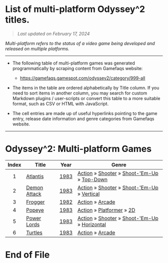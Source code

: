 ﻿# List of multi-platform Odyssey^2 titles.

> *Last updated on February 17, 2024*

_Multi-platform refers to the status of a video game being developed and released on multiple platforms._

-----------------------------

 - The following table of multi-platform games was generated programmatically by scraping content from Gamefaqs website: 

    - https://gamefaqs.gamespot.com/odyssey2/category/999-all
      
 - The items in the table are ordered alphabetically by Title column. If you need to sort items in another column, you may search for custom Markdown plugins / user-scripts or convert this table to a more suitable format, such as CSV or HTML with JavaScript.

 - The cell entries are made up of useful hyperlinks pointing to the game entry, release date information and genre categories from Gamefaqs website.

-----------------------------
# Odyssey^2∶ Multi-platform Games
|Index|Title|Year|Genre|
|:--:|--|--|--|
|1|<a href="https://gamefaqs.gamespot.com/odyssey2/587800-atlantis" target="_blank" rel="noopener noreferrer">Atlantis</a>|<a href="https://gamefaqs.gamespot.com/odyssey2/587800-atlantis/data" target="_blank" rel="noopener noreferrer">1983</a>|<a href="https://gamefaqs.gamespot.com/odyssey2/category/54-action" target="_blank" rel="noopener noreferrer">Action</a> &raquo; <a href="https://gamefaqs.gamespot.com/odyssey2/category/55-action-shooter" target="_blank" rel="noopener noreferrer">Shooter</a> &raquo; <a href="https://gamefaqs.gamespot.com/odyssey2/category/313-action-shooter-shoot-em-up" target="_blank" rel="noopener noreferrer">Shoot-&#039;Em-Up</a> &raquo; <a href="https://gamefaqs.gamespot.com/odyssey2/category/272-action-shooter-shoot-em-up-top-down" target="_blank" rel="noopener noreferrer">Top-Down</a>|
|2|<a href="https://gamefaqs.gamespot.com/odyssey2/587815-demon-attack" target="_blank" rel="noopener noreferrer">Demon Attack</a>|<a href="https://gamefaqs.gamespot.com/odyssey2/587815-demon-attack/data" target="_blank" rel="noopener noreferrer">1983</a>|<a href="https://gamefaqs.gamespot.com/odyssey2/category/54-action" target="_blank" rel="noopener noreferrer">Action</a> &raquo; <a href="https://gamefaqs.gamespot.com/odyssey2/category/55-action-shooter" target="_blank" rel="noopener noreferrer">Shooter</a> &raquo; <a href="https://gamefaqs.gamespot.com/odyssey2/category/313-action-shooter-shoot-em-up" target="_blank" rel="noopener noreferrer">Shoot-&#039;Em-Up</a> &raquo; <a href="https://gamefaqs.gamespot.com/odyssey2/category/83-action-shooter-shoot-em-up-vertical" target="_blank" rel="noopener noreferrer">Vertical</a>|
|3|<a href="https://gamefaqs.gamespot.com/odyssey2/915541-frogger" target="_blank" rel="noopener noreferrer">Frogger</a>|<a href="https://gamefaqs.gamespot.com/odyssey2/915541-frogger/data" target="_blank" rel="noopener noreferrer">1982</a>|<a href="https://gamefaqs.gamespot.com/odyssey2/category/54-action" target="_blank" rel="noopener noreferrer">Action</a> &raquo; <a href="https://gamefaqs.gamespot.com/odyssey2/category/289-action-arcade" target="_blank" rel="noopener noreferrer">Arcade</a>|
|4|<a href="https://gamefaqs.gamespot.com/odyssey2/915542-popeye" target="_blank" rel="noopener noreferrer">Popeye</a>|<a href="https://gamefaqs.gamespot.com/odyssey2/915542-popeye/data" target="_blank" rel="noopener noreferrer">1983</a>|<a href="https://gamefaqs.gamespot.com/odyssey2/category/54-action" target="_blank" rel="noopener noreferrer">Action</a> &raquo; <a href="https://gamefaqs.gamespot.com/odyssey2/category/56-action-platformer" target="_blank" rel="noopener noreferrer">Platformer</a> &raquo; <a href="https://gamefaqs.gamespot.com/odyssey2/category/84-action-platformer-2d" target="_blank" rel="noopener noreferrer">2D</a>|
|5|<a href="https://gamefaqs.gamespot.com/odyssey2/587842-power-lords" target="_blank" rel="noopener noreferrer">Power Lords</a>|<a href="https://gamefaqs.gamespot.com/odyssey2/587842-power-lords/data" target="_blank" rel="noopener noreferrer">1983</a>|<a href="https://gamefaqs.gamespot.com/odyssey2/category/54-action" target="_blank" rel="noopener noreferrer">Action</a> &raquo; <a href="https://gamefaqs.gamespot.com/odyssey2/category/55-action-shooter" target="_blank" rel="noopener noreferrer">Shooter</a> &raquo; <a href="https://gamefaqs.gamespot.com/odyssey2/category/313-action-shooter-shoot-em-up" target="_blank" rel="noopener noreferrer">Shoot-&#039;Em-Up</a> &raquo; <a href="https://gamefaqs.gamespot.com/odyssey2/category/185-action-shooter-shoot-em-up-horizontal" target="_blank" rel="noopener noreferrer">Horizontal</a>|
|6|<a href="https://gamefaqs.gamespot.com/odyssey2/587854-turtles" target="_blank" rel="noopener noreferrer">Turtles</a>|<a href="https://gamefaqs.gamespot.com/odyssey2/587854-turtles/data" target="_blank" rel="noopener noreferrer">1983</a>|<a href="https://gamefaqs.gamespot.com/odyssey2/category/54-action" target="_blank" rel="noopener noreferrer">Action</a> &raquo; <a href="https://gamefaqs.gamespot.com/odyssey2/category/289-action-arcade" target="_blank" rel="noopener noreferrer">Arcade</a>|

# End of File